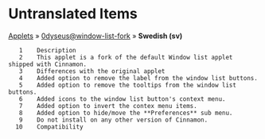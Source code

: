 # Untranslated Items
[Applets](../../../README.md) &#187; [0dyseus@window-list-fork](../README.md) &#187; **Swedish (sv)**

       1	Description
       2	This applet is a fork of the default Window list applet shipped with Cinnamon.
       3	Differences with the original applet
       4	Added option to remove the label from the window list buttons.
       5	Added option to remove the tooltips from the window list buttons.
       6	Added icons to the window list button's context menu.
       7	Added option to invert the contex menu items.
       8	Added option to hide/move the **Preferences** sub menu.
       9	Do not install on any other version of Cinnamon.
      10	Compatibility
